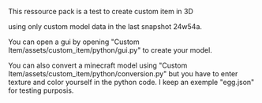 This ressource pack is a test to create custom item in 3D

 using only custom model data in the last snapshot 24w54a.


You can open a gui by opening "Custom Item/assets/custom_item/python/gui.py" to create your model.

You can also convert a minecraft model using "Custom Item/assets/custom_item/python/conversion.py" but you have to enter texture and color yourself in the python code. I keep an exemple "egg.json" for testing purposis.
